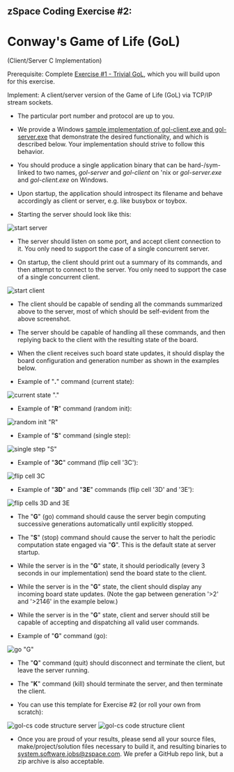 ## zSpace Coding Exercise #2:

# Conway's Game of Life (GoL) 
(Client/Server C Implementation)

Prerequisite: Complete [Exercise #1 - Trivial GoL](https://github.com/zspace/system.software.interview.gol.public/blob/master/GOL-trivial.md), which you will build upon for this exercise.

Implement: A client/server version of the Game of Life (GoL) via TCP/IP stream sockets.

* The particular port number and protocol are up to you.

* We provide a Windows [sample implementation of gol-client.exe and gol-server.exe](https://github.com/zspace/system.software.interview.gol.public/tree/master/bin) that demonstrate the desired functionality, and which is described below.  Your implementation should strive to follow this behavior.

* You should produce a single application binary that can be hard-/sym-linked to two names, *gol-server* and *gol-client* on 'nix or *gol-server.exe* and *gol-client.exe* on Windows.

* Upon startup, the application should introspect its filename and behave accordingly as client or server, e.g. like busybox or toybox.

* Starting the server should look like this:

![start server](https://raw.githubusercontent.com/zspace/system.software.interview.gol.public/master/gol-cs/1.gol-server.png)

* The server should listen on some port, and accept client connection to it.  You only need to support the case of a single concurrent server.

* On startup, the client should print out a summary of its commands, and then attempt to connect to the server.  You only need to support the case of a single concurrent client.

![start client](https://raw.githubusercontent.com/zspace/system.software.interview.gol.public/master/gol-cs/2.gol-client.png)

* The client should be capable of sending all the commands summarized above to the server, most of which should be self-evident from the above screenshot.  

* The server should be capable of handling all these commands, and then replying back to the client with the resulting state of the board.  

* When the client receives such board state updates, it should display the board configuration and generation number as shown in the examples below. 
   
* Example of "**.**" command (current state):

![current state "."](https://raw.githubusercontent.com/zspace/system.software.interview.gol.public/master/gol-cs/3.gol-client-send-request-dot-command.png)

* Example of "**R**" command (random init):

![random init "R"](https://raw.githubusercontent.com/zspace/system.software.interview.gol.public/master/gol-cs/4.gol-client-send-random-init-R-command.png)

* Example of "**S**" command (single step):

![single step "S"](https://raw.githubusercontent.com/zspace/system.software.interview.gol.public/master/gol-cs/5.gol-client-send-step-S-command.png)

* Example of "**3C**" command (flip cell '3C'):

![flip cell 3C](https://raw.githubusercontent.com/zspace/system.software.interview.gol.public/master/gol-cs/6.gol-client-send-flip-3C-command.png)

* Example of "**3D**" and "**3E**" commands (flip cell '3D' and '3E'):

![flip cells 3D and 3E](https://raw.githubusercontent.com/zspace/system.software.interview.gol.public/master/gol-cs/7.gol-client-send-flip-3D-3E-commands.png)

* The "**G**" (go) command should cause the server begin computing successive generations automatically until explicitly stopped.

* The "**S**" (stop) command should cause the server to halt the periodic computation state engaged via "**G**".  This is the default state at server startup.

* While the server is in the "**G**" state, it should periodically (every 3 seconds in our implementation) send the board state to the client. 

* While the server is in the "**G**" state, the client should display any incoming board state updates. (Note the gap between generation '>2' and '>2146' in the example below.)

* While the server is in the "**G**" state, client and server should still be capable of accepting and dispatching all valid user commands.

* Example of "**G**" command (go):

![go "G"](https://raw.githubusercontent.com/zspace/system.software.interview.gol.public/master/gol-cs/8.gol-client-send-go-G-command.png)

* The "**Q**" command (quit) should disconnect and terminate the client, but leave the server running.

* The "**K**" command (kill) should terminate the server, and then terminate the client.

* You can use this template for Exercise #2 (or roll your own from scratch):

![gol-cs code structure server](https://raw.githubusercontent.com/zspace/system.software.interview.gol.public/master/gol-cs/gol-server.png)
![gol-cs code structure client](https://raw.githubusercontent.com/zspace/system.software.interview.gol.public/master/gol-cs/gol-client.png)

* Once you are proud of your results, please send all your source files, make/project/solution files necessary to build it, and resulting binaries to <system.software.jobs@zspace.com>. We prefer a GitHub repo link, but a zip archive is also acceptable.
 


